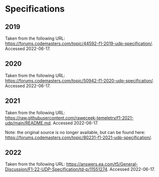# Specifications

## 2019

Taken from the following URL: https://forums.codemasters.com/topic/44592-f1-2019-udp-specification/.
Accessed 2022-06-17.

## 2020

Taken from the following URL: https://forums.codemasters.com/topic/50942-f1-2020-udp-specification/.
Accessed 2022-06-17.

## 2021

Taken from the following URL: https://raw.githubusercontent.com/raweceek-temeletry/f1-2021-udp/main/README.md.
Accessed 2022-06-17.

Note: the original source is no longer available, but can be found here: https://forums.codemasters.com/topic/80231-f1-2021-udp-specification/.

## 2022

Taken from the following URL: https://answers.ea.com/t5/General-Discussion/F1-22-UDP-Specification/td-p/11551274.
Accessed 2022-06-17.
